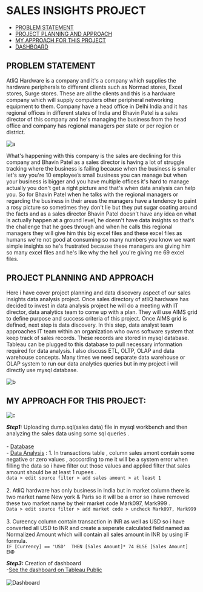 # SALES INSIGHTS PROJECT
- [PROBLEM STATEMENT](#problem-statement)
- [PROJECT PLANNING AND APPROACH](#project-planning-and-approach)
- [MY APPROACH FOR THIS PROJECT](#my-approach-for-this-project)
- [DASHBOARD](https://public.tableau.com/views/SalesInsightsDashboard2/Dashboard1?:language=en-US&:display_count=n&:origin=viz_share_link)
## PROBLEM STATEMENT
AtliQ Hardware is a company and it's a company which supplies the hardware peripherals to different clients such as Normad stores, Excel stores, Surge stores. These are all the clients and this is a hardware company which will supply computers other peripheral networking equipment to them. 
Company have a head office in Delhi India and it has regional offices in different states of India and Bhavin Patel is a sales director of this company and he's managing the business from the head office and company has regional managers per state or per region or district.


![a](https://user-images.githubusercontent.com/67784234/122781289-46a0bd00-d2cd-11eb-9f0e-ddf9ba7ecb46.png)

What's happening with this company is the sales are declining for this company and Bhavin Patel as a sales director is having a lot of struggle tracking where the business is failing because when the business is smaller let's say you're 10 employee’s small business you can manage but when your business is bigger and you have multiple offices it's hard to manage actually you don't get a right picture and that's when data analysis can help you. 
So for Bhavin Patel when he talks with the regional managers or regarding the business in their areas the managers have a tendency to paint a rosy picture so sometimes they don't lie but they put sugar coating around the facts and as a sales director Bhavin Patel doesn't have any idea on what is actually happen at a ground level, he doesn't have data insights so that's the challenge that he goes through and when he calls this regional managers they will give him this big excel files and these excel files as humans we're not good at consuming so many numbers you know we want simple insights so he's frustrated because these managers are giving him so many excel files and he's like why the hell you're giving me 69 excel files.

## PROJECT PLANNING AND APPROACH
Here i have cover project planning and data discovery aspect of our sales insights data analysis project. Once sales directory of atliQ hardware has decided to invest in data analysis project he will do a meeting with IT director, data analytics team to come up with a plan. They will use AIMS grid to define purpose and success criteria of this project. 
Once AIMS grid is defined, next step is data discovery. In this step, data analyst team approaches IT team within an organization who owns software system that keep track of sales records. These records are stored in mysql database. Tableau can be plugged to this database to pull necessary information required for data analysis. I also discuss ETL, OLTP, OLAP and data warehouse concepts. Many times we need separate data warehouse or OLAP system to run our data analytics queries but in my project i will directly use mysql database.

![b](https://user-images.githubusercontent.com/67784234/122781818-cf1f5d80-d2cd-11eb-98c1-f81cecde396c.png)

## MY APPROACH FOR THIS PROJECT:

![c](https://user-images.githubusercontent.com/67784234/122782339-45bc5b00-d2ce-11eb-8943-9f0eb59adaba.png)

***Step1:*** Uploading dump.sql(sales data) file in mysql workbench and then analyzing the sales data using some sql queries
             .\
             \
             - [Database](db_dump.sql)
             \
             - [Data Analysis](https://github.com/Abhishekkr26/Sales-Insights-Project/blob/14bd4df1b052fdb74178260c4d842869b344656b/Data%20analysis.sql)
			    :
             1.	In transactions table , column sales amont contain some negative or zero values , acccording to me it will be a system error when filling the data so i have                     filter out those values and applied filter that sales amount should be at least 1 rupees
                  .
                  \
                  `data > edit source filter > add sales amount > at least 1`
             \
             \
             2.	AtliQ hardware has only business in India but in market column there is two market name New york & Paris so it will be a error so i have removed these two                       market name by their market code Mark097, Mark999
                  .
                  \
                  `Data > edit source filter > add market code > uncheck Mark097, Mark999` 
              \
              \
             3.	Cureency column contain transaction in INR as well as USD so i have converted all USD to INR and create a seperate calculated field named as Normalized Amount                   which will contain all sales amount in INR by using IF formula.
                  \
                  `IF [Currency] == 'USD' 
                  THEN [Sales Amount]* 74
                  ELSE [Sales Amount] 
                  END`

***Step3:*** Creation of dashboard
                  \
                  -[See the dashboard on Tableau Public](https://public.tableau.com/views/SalesInsightsDashboard2/Dashboard1?:language=en-US&:display_count=n&:origin=viz_share_link)
                  \
                  \
                  ![Dashboard](https://user-images.githubusercontent.com/67784234/122873323-3df0cb00-d34f-11eb-9e96-e7ccc43f8002.png)
